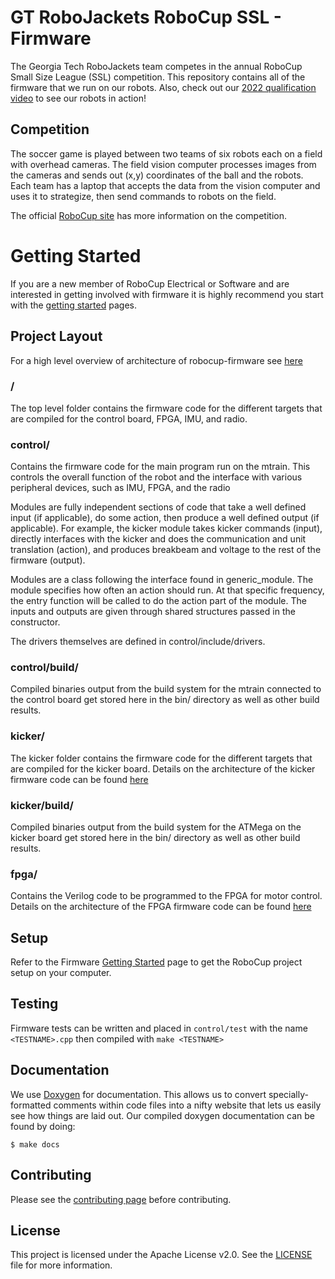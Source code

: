 # GT RoboJackets RoboCup SSL - Firmware

The Georgia Tech RoboJackets team competes in the annual RoboCup Small Size League (SSL) competition.  This repository contains all of the firmware that we run on our robots. Also, check out our [2022 qualification video](https://www.youtube.com/watch?v=o73Pt23qH1g) to see our robots in action!

## Competition

The soccer game is played between two teams of six robots each on a field with overhead cameras.  The field vision computer processes images from the cameras and sends out (x,y) coordinates of the ball and the robots.  Each team has a laptop that accepts the data from the vision computer and uses it to strategize, then send commands to robots on the field.

The official [RoboCup site](https://ssl.robocup.org/) has more information on the competition.

# Getting Started
If you are a new member of RoboCup Electrical or Software and are interested in getting involved with firmware it is highly recommend you start with the [getting started](doc/GettingStarted.md) pages.

## Project Layout
For a high level overview of architecture of robocup-firmware see [here](doc/Firmware.md)

### /
The top level folder contains the firmware code for the different targets that are compiled for the control board, FPGA, IMU, and radio.

### control/
Contains the firmware code for the main program run on the mtrain. This controls the overall function of the robot and the interface with various peripheral devices, such as IMU, FPGA, and the radio

Modules are fully independent sections of code that take a well defined input (if applicable), do some action, then produce a well defined output (if applicable). For example, the kicker module takes kicker commands (input), directly interfaces with the kicker and does the communication and unit translation (action), and produces breakbeam and voltage to the rest of the firmware (output).

Modules are a class following the interface found in generic_module. The module specifies how often an action should run. At that specific frequency, the entry function will be called to do the action part of the module. The inputs and outputs are given through shared structures passed in the constructor.

The drivers themselves are defined in control/include/drivers.

### control/build/
Compiled binaries output from the build system for the mtrain connected to the control board get stored here in the bin/ directory as well as other build results.

### kicker/
The kicker folder contains the firmware code for the different targets that are compiled for the kicker board.
Details on the architecture of the kicker firmware code can be found [here](doc/Kicker.md)

### kicker/build/
Compiled binaries output from the build system for the ATMega on the kicker board get stored here in the bin/ directory as well as other build results.

### fpga/
Contains the Verilog code to be programmed to the FPGA for motor control.
Details on the architecture of the FPGA firmware code can be found [here](doc/FPGA.md)

## Setup

Refer to the Firmware [Getting Started](doc/GettingStarted.md) page to get the RoboCup project setup on your computer.

## Testing

Firmware tests can be written and placed in `control/test` with the name `<TESTNAME>.cpp` then compiled with `make <TESTNAME>`

## Documentation

We use [Doxygen](https://www.doxygen.nl/index.html) for documentation.  This allows us to convert specially-formatted comments within code files into a nifty website that lets us easily see how things are laid out.  Our compiled doxygen documentation can be found by doing:

```
$ make docs
```

## Contributing

Please see the [contributing page](doc/Contributing.md) before contributing.

## License

This project is licensed under the Apache License v2.0. See the [LICENSE](LICENSE) file for more information.
